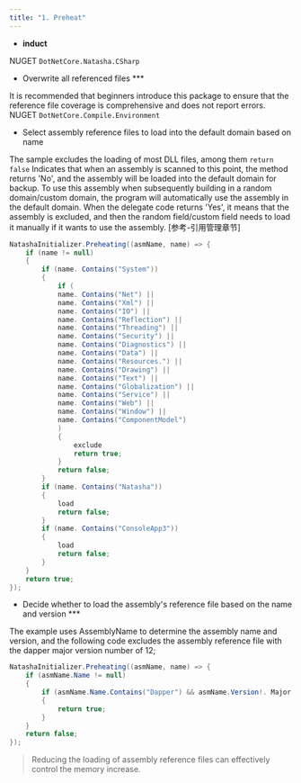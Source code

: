 ```yaml
---
title: "1. Preheat"
---
```



- **induct**

NUGET `DotNetCore.Natasha.CSharp`

- Overwrite all referenced files ***

It is recommended that beginners introduce this package to ensure that the reference file coverage is comprehensive and does not report errors. NUGET `DotNetCore.Compile.Environment`

- Select assembly reference files to load into the default domain based on name

The sample excludes the loading of most DLL files, among them `return false` Indicates that when an assembly is scanned to this point, the method returns 'No', and the assembly will be loaded into the default domain for backup. To use this assembly when subsequently building in a random domain/custom domain, the program will automatically use the assembly in the default domain. When the delegate code returns 'Yes', it means that the assembly is excluded, and then the random field/custom field needs to load it manually if it wants to use the assembly. [参考-引用管理章节]

```cs
NatashaInitializer.Preheating((asmName, name) => {
    if (name != null)
    {
        if (name. Contains("System"))
        {
            if (
            name. Contains("Net") ||
            name. Contains("Xml") ||
            name. Contains("IO") ||
            name. Contains("Reflection") ||
            name. Contains("Threading") ||
            name. Contains("Security") ||
            name. Contains("Diagnostics") ||
            name. Contains("Data") ||
            name. Contains("Resources.") ||
            name. Contains("Drawing") ||
            name. Contains("Text") ||
            name. Contains("Globalization") ||
            name. Contains("Service") ||
            name. Contains("Web") ||
            name. Contains("Window") ||
            name. Contains("ComponentModel")
            )
            {
                exclude
                return true;
            }
            return false;
        }
        if (name. Contains("Natasha"))
        {
            load
            return false;
        }
        if (name. Contains("ConsoleApp3"))
        {
            load
            return false;
        }
    }
    return true;
});
```

- Decide whether to load the assembly's reference file based on the name and version ***

The example uses AssemblyName to determine the assembly name and version, and the following code excludes the assembly reference file with the dapper major version number of 12;

```cs
NatashaInitializer.Preheating((asmName, name) => {
    if (asmName.Name != null)
    {
        if (asmName.Name.Contains("Dapper") && asmName.Version!. Major > 12)
        {
            return true;
        }
    }
    return false;
});
```

> Reducing the loading of assembly reference files can effectively control the memory increase.
